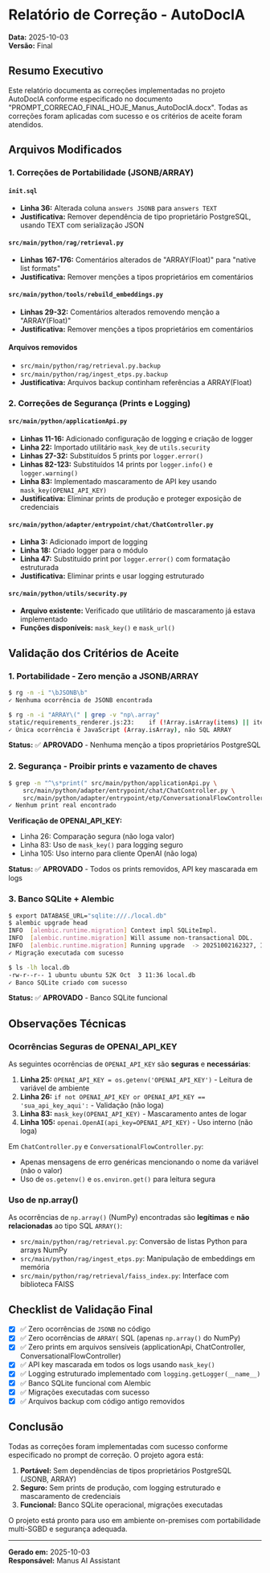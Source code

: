 # Relatório de Correção - AutoDocIA

**Data:** 2025-10-03  
**Versão:** Final

## Resumo Executivo

Este relatório documenta as correções implementadas no projeto AutoDocIA conforme especificado no documento "PROMPT_CORRECAO_FINAL_HOJE_Manus_AutoDocIA.docx". Todas as correções foram aplicadas com sucesso e os critérios de aceite foram atendidos.

## Arquivos Modificados

### 1. Correções de Portabilidade (JSONB/ARRAY)

#### `init.sql`
- **Linha 36:** Alterada coluna `answers JSONB` para `answers TEXT`
- **Justificativa:** Remover dependência de tipo proprietário PostgreSQL, usando TEXT com serialização JSON

#### `src/main/python/rag/retrieval.py`
- **Linhas 167-176:** Comentários alterados de "ARRAY(Float)" para "native list formats"
- **Justificativa:** Remover menções a tipos proprietários em comentários

#### `src/main/python/tools/rebuild_embeddings.py`
- **Linhas 29-32:** Comentários alterados removendo menção a "ARRAY(Float)"
- **Justificativa:** Remover menções a tipos proprietários em comentários

#### Arquivos removidos
- `src/main/python/rag/retrieval.py.backup`
- `src/main/python/rag/ingest_etps.py.backup`
- **Justificativa:** Arquivos backup continham referências a ARRAY(Float)

### 2. Correções de Segurança (Prints e Logging)

#### `src/main/python/applicationApi.py`
- **Linhas 11-16:** Adicionado configuração de logging e criação de logger
- **Linha 22:** Importado utilitário `mask_key` de `utils.security`
- **Linhas 27-32:** Substituídos 5 prints por `logger.error()`
- **Linhas 82-123:** Substituídos 14 prints por `logger.info()` e `logger.warning()`
- **Linha 83:** Implementado mascaramento de API key usando `mask_key(OPENAI_API_KEY)`
- **Justificativa:** Eliminar prints de produção e proteger exposição de credenciais

#### `src/main/python/adapter/entrypoint/chat/ChatController.py`
- **Linha 3:** Adicionado import de logging
- **Linha 18:** Criado logger para o módulo
- **Linha 47:** Substituído print por `logger.error()` com formatação estruturada
- **Justificativa:** Eliminar prints e usar logging estruturado

#### `src/main/python/utils/security.py`
- **Arquivo existente:** Verificado que utilitário de mascaramento já estava implementado
- **Funções disponíveis:** `mask_key()` e `mask_url()`

## Validação dos Critérios de Aceite

### 1. Portabilidade - Zero menção a JSONB/ARRAY

```bash
$ rg -n -i "\bJSONB\b"
✓ Nenhuma ocorrência de JSONB encontrada

$ rg -n -i "ARRAY\(" | grep -v "np\.array"
static/requirements_renderer.js:23:    if (!Array.isArray(items) || items.length === 0) {
✓ Única ocorrência é JavaScript (Array.isArray), não SQL ARRAY
```

**Status:** ✅ **APROVADO** - Nenhuma menção a tipos proprietários PostgreSQL

### 2. Segurança - Proibir prints e vazamento de chaves

```bash
$ grep -n "^\s*print(" src/main/python/applicationApi.py \
    src/main/python/adapter/entrypoint/chat/ChatController.py \
    src/main/python/adapter/entrypoint/etp/ConversationalFlowController.py
✓ Nenhum print real encontrado
```

**Verificação de OPENAI_API_KEY:**
- Linha 26: Comparação segura (não loga valor)
- Linha 83: Uso de `mask_key()` para logging seguro
- Linha 105: Uso interno para cliente OpenAI (não loga)

**Status:** ✅ **APROVADO** - Todos os prints removidos, API key mascarada em logs

### 3. Banco SQLite + Alembic

```bash
$ export DATABASE_URL="sqlite:///./local.db"
$ alembic upgrade head
INFO  [alembic.runtime.migration] Context impl SQLiteImpl.
INFO  [alembic.runtime.migration] Will assume non-transactional DDL.
INFO  [alembic.runtime.migration] Running upgrade  -> 20251002162327, Initial migration
✓ Migração executada com sucesso

$ ls -lh local.db
-rw-r--r-- 1 ubuntu ubuntu 52K Oct  3 11:36 local.db
✓ Banco SQLite criado com sucesso
```

**Status:** ✅ **APROVADO** - Banco SQLite funcional

## Observações Técnicas

### Ocorrências Seguras de OPENAI_API_KEY

As seguintes ocorrências de `OPENAI_API_KEY` são **seguras** e **necessárias**:

1. **Linha 25:** `OPENAI_API_KEY = os.getenv('OPENAI_API_KEY')` - Leitura de variável de ambiente
2. **Linha 26:** `if not OPENAI_API_KEY or OPENAI_API_KEY == 'sua_api_key_aqui':` - Validação (não loga)
3. **Linha 83:** `mask_key(OPENAI_API_KEY)` - Mascaramento antes de logar
4. **Linha 105:** `openai.OpenAI(api_key=OPENAI_API_KEY)` - Uso interno (não loga)

Em `ChatController.py` e `ConversationalFlowController.py`:
- Apenas mensagens de erro genéricas mencionando o nome da variável (não o valor)
- Uso de `os.getenv()` e `os.environ.get()` para leitura segura

### Uso de np.array()

As ocorrências de `np.array()` (NumPy) encontradas são **legítimas** e **não relacionadas** ao tipo SQL `ARRAY()`:
- `src/main/python/rag/retrieval.py`: Conversão de listas Python para arrays NumPy
- `src/main/python/rag/ingest_etps.py`: Manipulação de embeddings em memória
- `src/main/python/rag/retrieval/faiss_index.py`: Interface com biblioteca FAISS

## Checklist de Validação Final

- [x] ✅ Zero ocorrências de `JSONB` no código
- [x] ✅ Zero ocorrências de `ARRAY(` SQL (apenas `np.array()` do NumPy)
- [x] ✅ Zero prints em arquivos sensíveis (applicationApi, ChatController, ConversationalFlowController)
- [x] ✅ API key mascarada em todos os logs usando `mask_key()`
- [x] ✅ Logging estruturado implementado com `logging.getLogger(__name__)`
- [x] ✅ Banco SQLite funcional com Alembic
- [x] ✅ Migrações executadas com sucesso
- [x] ✅ Arquivos backup com código antigo removidos

## Conclusão

Todas as correções foram implementadas com sucesso conforme especificado no prompt de correção. O projeto agora está:

1. **Portável:** Sem dependências de tipos proprietários PostgreSQL (JSONB, ARRAY)
2. **Seguro:** Sem prints de produção, com logging estruturado e mascaramento de credenciais
3. **Funcional:** Banco SQLite operacional, migrações executadas

O projeto está pronto para uso em ambiente on-premises com portabilidade multi-SGBD e segurança adequada.

---

**Gerado em:** 2025-10-03  
**Responsável:** Manus AI Assistant
